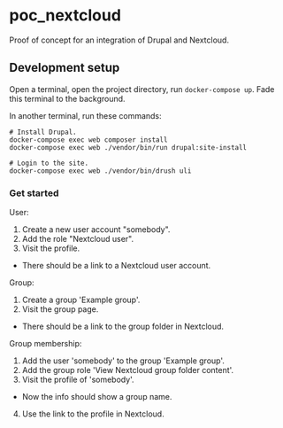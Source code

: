 # poc_nextcloud
Proof of concept for an integration of Drupal and Nextcloud.


## Development setup

Open a terminal, open the project directory, run `docker-compose up`.
Fade this terminal to the background.

In another terminal, run these commands:

```
# Install Drupal.
docker-compose exec web composer install
docker-compose exec web ./vendor/bin/run drupal:site-install

# Login to the site.
docker-compose exec web ./vendor/bin/drush uli
```

### Get started

User:
1. Create a new user account "somebody".
2. Add the role "Nextcloud user".
3. Visit the profile.
  - There should be a link to a Nextcloud user account.

Group:
1. Create a group 'Example group'.
2. Visit the group page.
  - There should be a link to the group folder in Nextcloud.

Group membership:
1. Add the user 'somebody' to the group 'Example group'.
2. Add the group role 'View Nextcloud group folder content'.
3. Visit the profile of 'somebody'.
  - Now the info should show a group name.
4. Use the link to the profile in Nextcloud.
